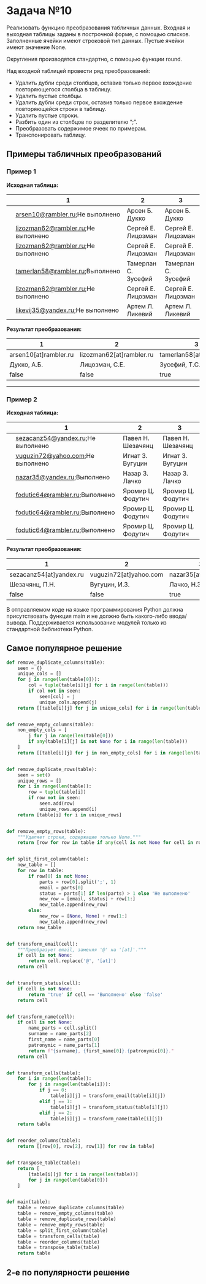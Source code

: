 #  Задача №10

Реализовать функцию преобразования табличных данных. Входная и выходная таблицы заданы в построчной форме, с помощью списков. Заполненные ячейки имеют строковой тип данных. Пустые ячейки имеют значение None.

Округления производятся стандартно, с помощью функции round.

Над входной таблицей провести ряд преобразований:

- Удалить дубли среди столбцов, оставив только первое вхождение повторяющегося столбца в таблицу.
- Удалить пустые столбцы.
- Удалить дубли среди строк, оставив только первое вхождение повторяющейся строки в таблицу.
- Удалить пустые строки.
- Разбить один из столбцов по разделителю “;”.
- Преобразовать содержимое ячеек по примерам.
- Транспонировать таблицу.

## Примеры табличных преобразований

### Пример 1

**Исходная таблица:**

|     | 1                                  | 2                   | 3                   |
|-----|------------------------------------|---------------------|---------------------|
|     | arsen10@rambler.ru;Не выполнено    | Арсен Б. Дукко      | Арсен Б. Дукко      |
|     | lizozman62@rambler.ru;Не выполнено | Сергей Е. Лицозман  | Сергей Е. Лицозман  |
|     | lizozman62@rambler.ru;Не выполнено | Сергей Е. Лицозман  | Сергей Е. Лицозман  |
|     | tamerlan58@rambler.ru;Выполнено    | Тамерлан С. Зусефий | Тамерлан С. Зусефий |
|     | lizozman62@rambler.ru;Не выполнено | Сергей Е. Лицозман  | Сергей Е. Лицозман  |
|     | likevij35@yandex.ru;Не выполнено   | Артем Л. Ликевий    | Артем Л. Ликевий    |

**Результат преобразования:**

| 1                     | 2                        | 3                        | 4                      |
|-----------------------|--------------------------|--------------------------|------------------------|
| arsen10[at]rambler.ru | lizozman62[at]rambler.ru | tamerlan58[at]rambler.ru | likevij35[at]yandex.ru |
| Дукко, А.Б.           | Лицозман, С.Е.           | Зусефий, Т.С.            | Ликевий, А.Л.          |
| false                 | false                    | true                     | false                  |

---

### Пример 2

**Исходная таблица:**

|     | 1                                 | 2                 | 3                 |
|-----|-----------------------------------|-------------------|-------------------|
|     | sezacanz54@yandex.ru;Не выполнено | Павел Н. Шезачянц | Павел Н. Шезачянц |
|     | vuguzin72@yahoo.com;Не выполнено  | Игнат З. Вугуцин  | Игнат З. Вугуцин  |
|     | nazar35@yandex.ru;Выполнено       | Назар З. Лачко    | Назар З. Лачко    |
|     | fodutic64@rambler.ru;Выполнено    | Яромир Ц. Фодутич | Яромир Ц. Фодутич |
|     | fodutic64@rambler.ru;Выполнено    | Яромир Ц. Фодутич | Яромир Ц. Фодутич |
|     | fodutic64@rambler.ru;Выполнено    | Яромир Ц. Фодутич | Яромир Ц. Фодутич |

**Результат преобразования:**

| 1                       | 2                      | 3                    | 4                       |
|-------------------------|------------------------|----------------------|-------------------------|
| sezacanz54[at]yandex.ru | vuguzin72[at]yahoo.com | nazar35[at]yandex.ru | fodutic64[at]rambler.ru |
| Шезачянц, П.Н.          | Вугуцин, И.З.          | Лачко, Н.З.          | Фодутич, Я.Ц.           |
| false                   | false                  | true                 | true                    |


В отправляемом коде на языке программирования Python должна присутствовать функция main и не должно быть какого-либо ввода/вывода. Поддерживается использование модулей только из стандартной библиотеки Python.

## Самое популярное решение

```python
def remove_duplicate_columns(table):
    seen = {}
    unique_cols = []
    for j in range(len(table[0])):
        col = tuple(table[i][j] for i in range(len(table)))
        if col not in seen:
            seen[col] = j
            unique_cols.append(j)
    return [[table[i][j] for j in unique_cols] for i in range(len(table))]


def remove_empty_columns(table):
    non_empty_cols = [
        j for j in range(len(table[0]))
        if any(table[i][j] is not None for i in range(len(table)))
    ]
    return [[table[i][j] for j in non_empty_cols] for i in range(len(table))]


def remove_duplicate_rows(table):
    seen = set()
    unique_rows = []
    for i in range(len(table)):
        row = tuple(table[i])
        if row not in seen:
            seen.add(row)
            unique_rows.append(i)
    return [table[i] for i in unique_rows]


def remove_empty_rows(table):
    """Удаляет строки, содержащие только None."""
    return [row for row in table if any(cell is not None for cell in row)]


def split_first_column(table):
    new_table = []
    for row in table:
        if row[0] is not None:
            parts = row[0].split(';', 1)
            email = parts[0]
            status = parts[1] if len(parts) > 1 else 'Не выполнено'
            new_row = [email, status] + row[1:]
            new_table.append(new_row)
        else:
            new_row = [None, None] + row[1:]
            new_table.append(new_row)
    return new_table


def transform_email(cell):
    """Преобразует email, заменяя '@' на '[at]'."""
    if cell is not None:
        return cell.replace('@', '[at]')
    return cell


def transform_status(cell):
    if cell is not None:
        return 'true' if cell == 'Выполнено' else 'false'
    return cell


def transform_name(cell):
    if cell is not None:
        name_parts = cell.split()
        surname = name_parts[2]
        first_name = name_parts[0]
        patronymic = name_parts[1]
        return f"{surname}, {first_name[0]}.{patronymic[0]}."
    return cell


def transform_cells(table):
    for i in range(len(table)):
        for j in range(len(table[i])):
            if j == 0:
                table[i][j] = transform_email(table[i][j])
            elif j == 1:
                table[i][j] = transform_status(table[i][j])
            elif j == 2:
                table[i][j] = transform_name(table[i][j])
    return table


def reorder_columns(table):
    return [[row[0], row[2], row[1]] for row in table]


def transpose_table(table):
    return [
        [table[i][j] for i in range(len(table))]
        for j in range(len(table[0]))
    ]


def main(table):
    table = remove_duplicate_columns(table)
    table = remove_empty_columns(table)
    table = remove_duplicate_rows(table)
    table = remove_empty_rows(table)
    table = split_first_column(table)
    table = transform_cells(table)
    table = reorder_columns(table)
    table = transpose_table(table)
    return table

```

## 2-е по популярности решение

```python

```
 